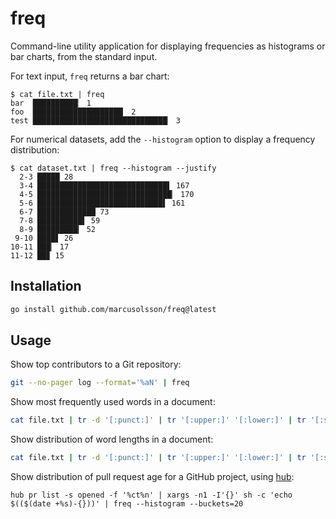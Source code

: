 # freq

Command-line utility application for displaying frequencies as histograms or bar charts, from the standard input.

For text input, `freq` returns a bar chart:

```shell
$ cat file.txt | freq
bar  ██████████▏ 1
foo  ████████████████████▏ 2
test ██████████████████████████████▏ 3
```

For numerical datasets, add the `--histogram` option to display a frequency distribution:

```shell
$ cat dataset.txt | freq --histogram --justify
  2-3 █████ 28
  3-4 █████████████████████████████▌ 167
  4-5 ██████████████████████████████▏ 170
  5-6 ████████████████████████████▌ 161
  6-7 █████████████ 73
  7-8 ██████████▌ 59
  8-9 █████████▎ 52
 9-10 ████▋ 26
10-11 ███▏ 17
11-12 ██▊ 15
```

## Installation

```bash
go install github.com/marcusolsson/freq@latest
```

## Usage

Show top contributors to a Git repository:

```bash
git --no-pager log --format='%aN' | freq
```

Show most frequently used words in a document:

```bash
cat file.txt | tr -d '[:punct:]' | tr '[:upper:]' '[:lower:]' | tr '[:space:]' '\n' | freq
```

Show distribution of word lengths in a document:

```bash
cat file.txt | tr -d '[:punct:]' | tr '[:upper:]' '[:lower:]' | tr '[:space:]' '\n' | xargs -I'%' -n1 sh -c "echo % | wc -m" | freq --histogram
```

Show distribution of pull request age for a GitHub project, using [hub](https://hub.github.com/):

```
hub pr list -s opened -f '%ct%n' | xargs -n1 -I'{}' sh -c 'echo $(($(date +%s)-{}))' | freq --histogram --buckets=20
```
